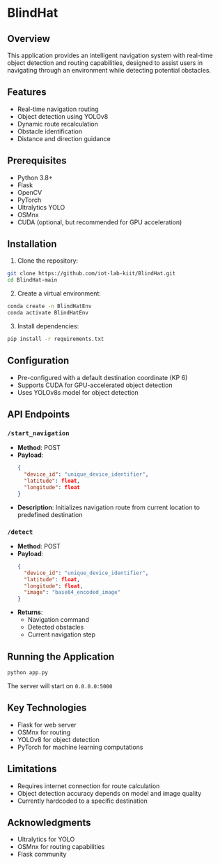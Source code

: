 # BlindHat

## Overview
This application provides an intelligent navigation system with real-time object detection and routing capabilities, designed to assist users in navigating through an environment while detecting potential obstacles.

## Features
- Real-time navigation routing
- Object detection using YOLOv8
- Dynamic route recalculation
- Obstacle identification
- Distance and direction guidance

## Prerequisites
- Python 3.8+
- Flask
- OpenCV
- PyTorch
- Ultralytics YOLO
- OSMnx
- CUDA (optional, but recommended for GPU acceleration)

## Installation

1. Clone the repository:
```bash
git clone https://github.com/iot-lab-kiit/BlindHat.git
cd BlindHat-main
```

2. Create a virtual environment:
```bash
conda create -n BlindHatEnv
conda activate BlindHatEnv
```

3. Install dependencies:
```bash
pip install -r requirements.txt
```

## Configuration
- Pre-configured with a default destination coordinate (KP 6)
- Supports CUDA for GPU-accelerated object detection
- Uses YOLOv8s model for object detection

## API Endpoints

### `/start_navigation`
- **Method**: POST
- **Payload**: 
  ```json
  {
    "device_id": "unique_device_identifier",
    "latitude": float,
    "longitude": float
  }
  ```
- **Description**: Initializes navigation route from current location to predefined destination

### `/detect`
- **Method**: POST
- **Payload**:
  ```json
  {
    "device_id": "unique_device_identifier",
    "latitude": float,
    "longitude": float,
    "image": "base64_encoded_image"
  }
  ```
- **Returns**: 
  - Navigation command
  - Detected obstacles
  - Current navigation step

## Running the Application
```bash
python app.py
```
The server will start on `0.0.0.0:5000`

## Key Technologies
- Flask for web server
- OSMnx for routing
- YOLOv8 for object detection
- PyTorch for machine learning computations

## Limitations
- Requires internet connection for route calculation
- Object detection accuracy depends on model and image quality
- Currently hardcoded to a specific destination

## Acknowledgments
- Ultralytics for YOLO
- OSMnx for routing capabilities
- Flask community
